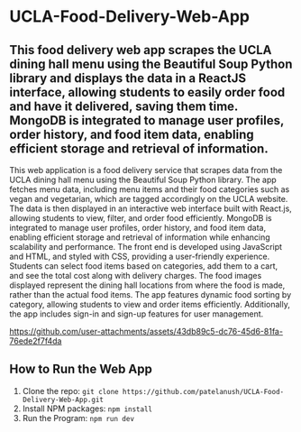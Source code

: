 # UCLA-Food-Delivery-Web-App

## This food delivery web app scrapes the UCLA dining hall menu using the Beautiful Soup Python library and displays the data in a ReactJS interface, allowing students to easily order food and have it delivered, saving them time. MongoDB is integrated to manage user profiles, order history, and food item data, enabling efficient storage and retrieval of information.

This web application is a food delivery service that scrapes data from the UCLA dining hall menu using the Beautiful Soup Python library. The app fetches menu data, including menu items and their food categories such as vegan and vegetarian, which are tagged accordingly on the UCLA website. The data is then displayed in an interactive web interface built with React.js, allowing students to view, filter, and order food efficiently. MongoDB is integrated to manage user profiles, order history, and food item data, enabling efficient storage and retrieval of information while enhancing scalability and performance. The front end is developed using JavaScript and HTML, and styled with CSS, providing a user-friendly experience. Students can select food items based on categories, add them to a cart, and see the total cost along with delivery charges. The food images displayed represent the dining hall locations from where the food is made, rather than the actual food items. The app features dynamic food sorting by category, allowing students to view and order items efficiently. Additionally, the app includes sign-in and sign-up features for user management.



https://github.com/user-attachments/assets/43db89c5-dc76-45d6-81fa-76ede2f7f4da

## How to Run the Web App
1. Clone the repo: `git clone https://github.com/patelanush/UCLA-Food-Delivery-Web-App.git`
2. Install NPM packages: `npm install`
3. Run the Program: `npm run dev`


